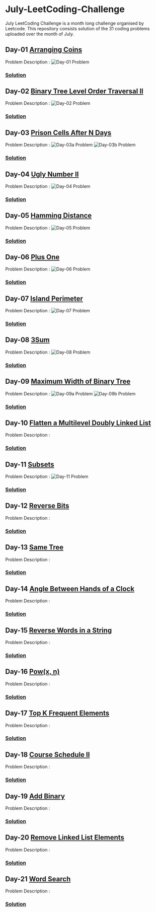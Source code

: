 # July-LeetCoding-Challenge
July LeetCoding Challenge is a month long challenge organised by Leetcode. This repository consists solution of the 31 coding problems uploaded over the month of July.

## Day-01 [Arranging Coins](https://leetcode.com/explore/featured/card/july-leetcoding-challenge/544/week-1-july-1st-july-7th/3377/)
Problem Description :
![Day-01 Problem](../assets/Day-01.png?raw=true)
### [Solution](https://github.com/yashrt/July-LeetCoding-Challenge/blob/master/Day-01.cpp)

## Day-02 [Binary Tree Level Order Traversal II](https://leetcode.com/explore/featured/card/july-leetcoding-challenge/544/week-1-july-1st-july-7th/3378/)
Problem Description :
![Day-02 Problem](../assets/Day-02.png?raw=true)
### [Solution](https://github.com/yashrt/July-LeetCoding-Challenge/blob/master/Day-02.cpp)

## Day-03 [Prison Cells After N Days](https://leetcode.com/explore/featured/card/july-leetcoding-challenge/544/week-1-july-1st-july-7th/3379/)
Problem Description :
![Day-03a Problem](../assets/Day-03a.png?raw=true)
![Day-03b Problem](../assets/Day-03b.png?raw=true)
### [Solution](https://github.com/yashrt/July-LeetCoding-Challenge/blob/master/Day-03.cpp)

## Day-04 [Ugly Number II](https://leetcode.com/explore/challenge/card/july-leetcoding-challenge/544/week-1-july-1st-july-7th/3380/)
Problem Description :
![Day-04 Problem](../assets/Day-04.png?raw=true)
### [Solution](https://github.com/yashrt/July-LeetCoding-Challenge/blob/master/Day-04.cpp)

## Day-05 [Hamming Distance](https://leetcode.com/explore/challenge/card/july-leetcoding-challenge/544/week-1-july-1st-july-7th/3381/)
Problem Description :
![Day-05 Problem](../assets/Day-05.png?raw=true)
### [Solution](https://github.com/yashrt/July-LeetCoding-Challenge/blob/master/Day-05.cpp)

## Day-06 [Plus One](https://leetcode.com/explore/challenge/card/july-leetcoding-challenge/544/week-1-july-1st-july-7th/3382/)
Problem Description :
![Day-06 Problem](../assets/Day-06.png?raw=true)
### [Solution](https://github.com/yashrt/July-LeetCoding-Challenge/blob/master/Day-06.cpp)

## Day-07 [Island Perimeter](https://leetcode.com/explore/challenge/card/july-leetcoding-challenge/544/week-1-july-1st-july-7th/3383/)
Problem Description :
![Day-07 Problem](../assets/Day-07.png?raw=true)
### [Solution](https://github.com/yashrt/July-LeetCoding-Challenge/blob/master/Day-07.cpp)

## Day-08 [3Sum](https://leetcode.com/explore/challenge/card/july-leetcoding-challenge/545/week-2-july-8th-july-14th/3384/)
Problem Description :
![Day-08 Problem](../assets/Day-08.png?raw=true)
### [Solution](https://github.com/yashrt/July-LeetCoding-Challenge/blob/master/Day-08.cpp)

## Day-09 [Maximum Width of Binary Tree](https://leetcode.com/explore/challenge/card/july-leetcoding-challenge/545/week-2-july-8th-july-14th/3385/)
Problem Description :
![Day-09a Problem](../assets/Day-09a.png?raw=true)
![Day-09b Problem](../assets/Day-09b.png?raw=true)
### [Solution](https://github.com/yashrt/July-LeetCoding-Challenge/blob/master/Day-09.cpp)

## Day-10 [Flatten a Multilevel Doubly Linked List](https://leetcode.com/explore/challenge/card/july-leetcoding-challenge/545/week-2-july-8th-july-14th/3386/)
Problem Description :

### [Solution](https://github.com/yashrt/July-LeetCoding-Challenge/blob/master/Day-10.cpp)

## Day-11 [Subsets](https://leetcode.com/explore/challenge/card/july-leetcoding-challenge/545/week-2-july-8th-july-14th/3387/)
Problem Description :
![Day-11 Problem](../assets/Day-11.png?raw=true)
### [Solution](https://github.com/yashrt/July-LeetCoding-Challenge/blob/master/Day-11.cpp)


## Day-12 [Reverse Bits](https://leetcode.com/explore/challenge/card/july-leetcoding-challenge/545/week-2-july-8th-july-14th/3388/)
Problem Description :

### [Solution](https://github.com/yashrt/July-LeetCoding-Challenge/blob/master/Day-12.cpp)

## Day-13 [Same Tree](https://leetcode.com/explore/challenge/card/july-leetcoding-challenge/545/week-2-july-8th-july-14th/3389/)
Problem Description :

### [Solution](https://github.com/yashrt/July-LeetCoding-Challenge/blob/master/Day-13.cpp)

## Day-14 [Angle Between Hands of a Clock](https://leetcode.com/explore/challenge/card/july-leetcoding-challenge/545/week-2-july-8th-july-14th/3390/)
Problem Description :

### [Solution](https://github.com/yashrt/July-LeetCoding-Challenge/blob/master/Day-14.cpp)

## Day-15 [Reverse Words in a String](https://leetcode.com/explore/challenge/card/july-leetcoding-challenge/546/week-3-july-15th-july-21st/3391/)
Problem Description :

### [Solution](https://github.com/yashrt/July-LeetCoding-Challenge/blob/master/Day-15.cpp)

## Day-16 [Pow(x, n)](https://leetcode.com/explore/challenge/card/july-leetcoding-challenge/546/week-3-july-15th-july-21st/3392/)
Problem Description :

### [Solution](https://github.com/yashrt/July-LeetCoding-Challenge/blob/master/Day-16.cpp)

## Day-17 [Top K Frequent Elements](https://leetcode.com/explore/challenge/card/july-leetcoding-challenge/546/week-3-july-15th-july-21st/3393/)
Problem Description :

### [Solution](https://github.com/yashrt/July-LeetCoding-Challenge/blob/master/Day-17.cpp)

## Day-18 [Course Schedule II](https://leetcode.com/explore/challenge/card/july-leetcoding-challenge/546/week-3-july-15th-july-21st/3394/)
Problem Description :

### [Solution](https://github.com/yashrt/July-LeetCoding-Challenge/blob/master/Day-18.cpp)

## Day-19 [Add Binary](https://leetcode.com/explore/challenge/card/july-leetcoding-challenge/546/week-3-july-15th-july-21st/3395/)
Problem Description :

### [Solution](https://github.com/yashrt/July-LeetCoding-Challenge/blob/master/Day-19.cpp)

## Day-20 [Remove Linked List Elements](https://leetcode.com/explore/challenge/card/july-leetcoding-challenge/546/week-3-july-15th-july-21st/3396/)
Problem Description :

### [Solution](https://github.com/yashrt/July-LeetCoding-Challenge/blob/master/Day-20.cpp)

## Day-21 [Word Search](https://leetcode.com/explore/challenge/card/july-leetcoding-challenge/546/week-3-july-15th-july-21st/3397/)
Problem Description :

### [Solution](https://github.com/yashrt/July-LeetCoding-Challenge/blob/master/Day-21.cpp)
